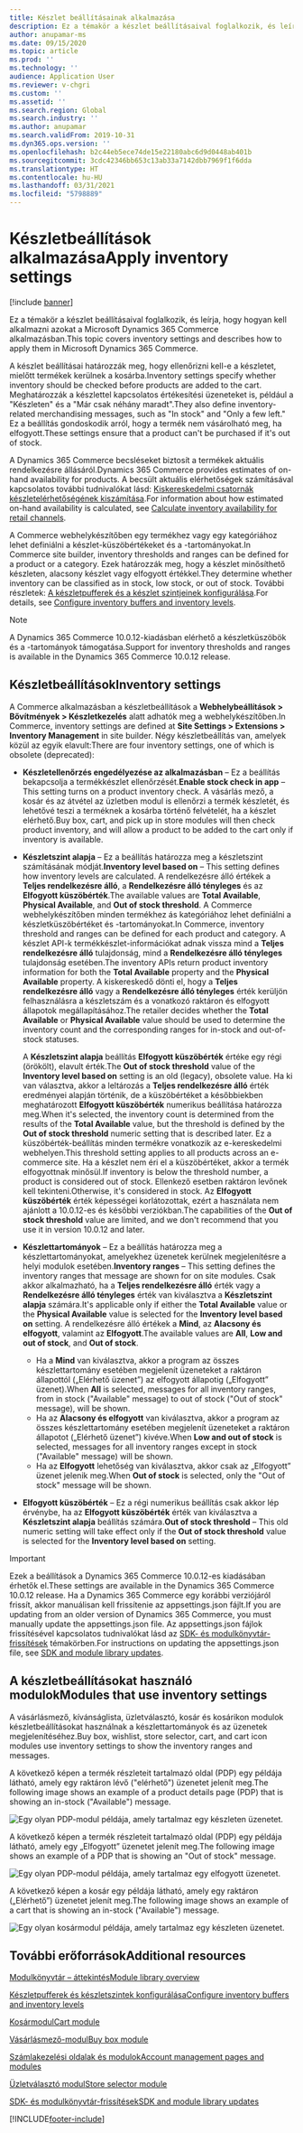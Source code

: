 ```yaml
---
title: Készlet beállításainak alkalmazása
description: Ez a témakör a készlet beállításaival foglalkozik, és leírja, hogy hogyan kell alkalmazni azokat a Microsoft Dynamics 365 Commerce alkalmazásban.
author: anupamar-ms
ms.date: 09/15/2020
ms.topic: article
ms.prod: ''
ms.technology: ''
audience: Application User
ms.reviewer: v-chgri
ms.custom: ''
ms.assetid: ''
ms.search.region: Global
ms.search.industry: ''
ms.author: anupamar
ms.search.validFrom: 2019-10-31
ms.dyn365.ops.version: ''
ms.openlocfilehash: b2c44eb5ece74de15e22180abc6d9d0448ab401b
ms.sourcegitcommit: 3cdc42346bb653c13ab33a7142dbb7969f1f6dda
ms.translationtype: HT
ms.contentlocale: hu-HU
ms.lasthandoff: 03/31/2021
ms.locfileid: "5798889"
---
```

# <a name="apply-inventory-settings"></a><span data-ttu-id="337d1-103">Készletbeállítások alkalmazása</span><span class="sxs-lookup"><span data-stu-id="337d1-103">Apply inventory settings</span></span>

[!include [banner](includes/banner.md)]

<span data-ttu-id="337d1-104">Ez a témakör a készlet beállításaival foglalkozik, és leírja, hogy hogyan kell alkalmazni azokat a Microsoft Dynamics 365 Commerce alkalmazásban.</span><span class="sxs-lookup"><span data-stu-id="337d1-104">This topic covers inventory settings and describes how to apply them in Microsoft Dynamics 365 Commerce.</span></span>

<span data-ttu-id="337d1-105">A készlet beállításai határozzák meg, hogy ellenőrizni kell-e a készletet, mielőtt termékek kerülnek a kosárba.</span><span class="sxs-lookup"><span data-stu-id="337d1-105">Inventory settings specify whether inventory should be checked before products are added to the cart.</span></span> <span data-ttu-id="337d1-106">Meghatározzák a készlettel kapcsolatos értékesítési üzeneteket is, például a "Készleten" és a "Már csak néhány maradt".</span><span class="sxs-lookup"><span data-stu-id="337d1-106">They also define inventory-related merchandising messages, such as "In stock" and "Only a few left."</span></span> <span data-ttu-id="337d1-107">Ez a beállítás gondoskodik arról, hogy a termék nem vásárolható meg, ha elfogyott.</span><span class="sxs-lookup"><span data-stu-id="337d1-107">These settings ensure that a product can't be purchased if it's out of stock.</span></span>

<span data-ttu-id="337d1-108">A Dynamics 365 Commerce becsléseket biztosít a termékek aktuális rendelkezésre állásáról.</span><span class="sxs-lookup"><span data-stu-id="337d1-108">Dynamics 365 Commerce provides estimates of on-hand availability for products.</span></span> <span data-ttu-id="337d1-109">A becsült aktuális elérhetőségek számításával kapcsolatos további tudnivalókat lásd: [Kiskereskedelmi csatornák készletelérhetőségének kiszámítása](calculated-inventory-retail-channels.md).</span><span class="sxs-lookup"><span data-stu-id="337d1-109">For information about how estimated on-hand availability is calculated, see [Calculate inventory availability for retail channels](calculated-inventory-retail-channels.md).</span></span>

<span data-ttu-id="337d1-110">A Commerce webhelykészítőben egy termékhez vagy egy kategóriához lehet definiálni a készlet-küszöbértékeket és a -tartományokat.</span><span class="sxs-lookup"><span data-stu-id="337d1-110">In Commerce site builder, inventory thresholds and ranges can be defined for a product or a category.</span></span> <span data-ttu-id="337d1-111">Ezek határozzák meg, hogy a készlet minősíthető készleten, alacsony készlet vagy elfogyott értékkel.</span><span class="sxs-lookup"><span data-stu-id="337d1-111">They determine whether inventory can be classified as in stock, low stock, or out of stock.</span></span> <span data-ttu-id="337d1-112">További részletek: [A készletpufferek és a készlet szintjeinek konfigurálása](inventory-buffers-levels.md).</span><span class="sxs-lookup"><span data-stu-id="337d1-112">For details, see [Configure inventory buffers and inventory levels](inventory-buffers-levels.md).</span></span>

> [!NOTE]
> <span data-ttu-id="337d1-113">A Dynamics 365 Commerce 10.0.12-kiadásban elérhető a készletküszöbök és a -tartományok támogatása.</span><span class="sxs-lookup"><span data-stu-id="337d1-113">Support for inventory thresholds and ranges is available in the Dynamics 365 Commerce 10.0.12 release.</span></span>

## <a name="inventory-settings"></a><span data-ttu-id="337d1-114">Készletbeállítások</span><span class="sxs-lookup"><span data-stu-id="337d1-114">Inventory settings</span></span>

<span data-ttu-id="337d1-115">A Commerce alkalmazásban a készletbeállítások a **Webhelybeállítások \> Bővítmények \> Készletkezelés** alatt adhatók meg a webhelykészítőben.</span><span class="sxs-lookup"><span data-stu-id="337d1-115">In Commerce, inventory settings are defined at **Site Settings \> Extensions \> Inventory Management** in site builder.</span></span> <span data-ttu-id="337d1-116">Négy készletbeállítás van, amelyek közül az egyik elavult:</span><span class="sxs-lookup"><span data-stu-id="337d1-116">There are four inventory settings, one of which is obsolete (deprecated):</span></span>

- <span data-ttu-id="337d1-117">**Készletellenőrzés engedélyezése az alkalmazásban** – Ez a beállítás bekapcsolja a termékkészlet ellenőrzését.</span><span class="sxs-lookup"><span data-stu-id="337d1-117">**Enable stock check in app** – This setting turns on a product inventory check.</span></span> <span data-ttu-id="337d1-118">A vásárlás mező, a kosár és az átvétel az üzletben modul is ellenőrzi a termék készletét, és lehetővé teszi a terméknek a kosárba történő felvételét, ha a készlet elérhető.</span><span class="sxs-lookup"><span data-stu-id="337d1-118">Buy box, cart, and pick up in store modules will then check product inventory, and will allow a product to be added to the cart only if inventory is available.</span></span>
- <span data-ttu-id="337d1-119">**Készletszint alapja** – Ez a beállítás határozza meg a készletszint számításának módját.</span><span class="sxs-lookup"><span data-stu-id="337d1-119">**Inventory level based on** – This setting defines how inventory levels are calculated.</span></span> <span data-ttu-id="337d1-120">A rendelkezésre álló értékek a **Teljes rendelkezésre álló**, a **Rendelkezésre álló tényleges** és az **Elfogyott küszöbérték**.</span><span class="sxs-lookup"><span data-stu-id="337d1-120">The available values are **Total Available**, **Physical Available**, and **Out of stock threshold**.</span></span> <span data-ttu-id="337d1-121">A Commerce webhelykészítőben minden termékhez ás kategóriához lehet definiálni a készletküszöbértéket és -tartományokat.</span><span class="sxs-lookup"><span data-stu-id="337d1-121">In Commerce, inventory threshold and ranges can be defined for each product and category.</span></span> <span data-ttu-id="337d1-122">A készlet API-k termékkészlet-információkat adnak vissza mind a **Teljes rendelkezésre álló** tulajdonság, mind a **Rendelkezésre álló tényleges** tulajdonság esetében.</span><span class="sxs-lookup"><span data-stu-id="337d1-122">The inventory APIs return product inventory information for both the **Total Available** property and the **Physical Available** property.</span></span> <span data-ttu-id="337d1-123">A kiskereskedő dönti el, hogy a **Teljes rendelkezésre álló** vagy a **Rendelkezésre álló tényleges** érték kerüljön felhasználásra a készletszám és a vonatkozó raktáron és elfogyott állapotok megállapításához.</span><span class="sxs-lookup"><span data-stu-id="337d1-123">The retailer decides whether the **Total Available** or **Physical Available** value should be used to determine the inventory count and the corresponding ranges for in-stock and out-of-stock statuses.</span></span>

    <span data-ttu-id="337d1-124">A **Készletszint alapja** beállítás **Elfogyott küszöbérték** értéke egy régi (örökölt), elavult érték.</span><span class="sxs-lookup"><span data-stu-id="337d1-124">The **Out of stock threshold** value of the **Inventory level based on** setting is an old (legacy), obsolete value.</span></span> <span data-ttu-id="337d1-125">Ha ki van választva, akkor a leltározás a **Teljes rendelkezésre álló** érték eredményei alapján történik, de a küszöbértéket a későbbiekben meghatározott **Elfogyott küszöbérték** numerikus beállítása határozza meg.</span><span class="sxs-lookup"><span data-stu-id="337d1-125">When it's selected, the inventory count is determined from the results of the **Total Available** value, but the threshold is defined by the **Out of stock threshold** numeric setting that is described later.</span></span> <span data-ttu-id="337d1-126">Ez a küszöbérték-beállítás minden termékre vonatkozik az e-kereskedelmi webhelyen.</span><span class="sxs-lookup"><span data-stu-id="337d1-126">This threshold setting applies to all products across an e-commerce site.</span></span> <span data-ttu-id="337d1-127">Ha a készlet nem éri el a küszöbértéket, akkor a termék elfogyottnak minősül.</span><span class="sxs-lookup"><span data-stu-id="337d1-127">If inventory is below the threshold number, a product is considered out of stock.</span></span> <span data-ttu-id="337d1-128">Ellenkező esetben raktáron levőnek kell tekinteni.</span><span class="sxs-lookup"><span data-stu-id="337d1-128">Otherwise, it's considered in stock.</span></span> <span data-ttu-id="337d1-129">Az **Elfogyott küszöbérték** érték képességei korlátozottak, ezért a használata nem ajánlott a 10.0.12-es és későbbi verziókban.</span><span class="sxs-lookup"><span data-stu-id="337d1-129">The capabilities of the **Out of stock threshold** value are limited, and we don't recommend that you use it in version 10.0.12 and later.</span></span>

- <span data-ttu-id="337d1-130">**Készlettartományok** – Ez a beállítás határozza meg a készlettartományokat, amelyekhez üzenetek kerülnek megjelenítésre a helyi modulok esetében.</span><span class="sxs-lookup"><span data-stu-id="337d1-130">**Inventory ranges** – This setting defines the inventory ranges that message are shown for on site modules.</span></span> <span data-ttu-id="337d1-131">Csak akkor alkalmazható, ha a **Teljes rendelkezésre álló** érték vagy a **Rendelkezésre álló tényleges** érték van kiválasztva a **Készletszint alapja** számára.</span><span class="sxs-lookup"><span data-stu-id="337d1-131">It's applicable only if either the **Total Available** value or the **Physical Available** value is selected for the **Inventory level based on** setting.</span></span> <span data-ttu-id="337d1-132">A rendelkezésre álló értékek a **Mind**, az **Alacsony és elfogyott**, valamint az **Elfogyott**.</span><span class="sxs-lookup"><span data-stu-id="337d1-132">The available values are **All**, **Low and out of stock**, and **Out of stock**.</span></span>

    - <span data-ttu-id="337d1-133">Ha a **Mind** van kiválasztva, akkor a program az összes készlettartomány esetében megjelenít üzeneteket a raktáron állapottól („Elérhető üzenet”) az elfogyott állapotig („Elfogyott” üzenet).</span><span class="sxs-lookup"><span data-stu-id="337d1-133">When **All** is selected, messages for all inventory ranges, from in stock ("Available" message) to out of stock ("Out of stock" message), will be shown.</span></span>
    - <span data-ttu-id="337d1-134">Ha az **Alacsony és elfogyott** van kiválasztva, akkor a program az összes készlettartomány esetében megjelenít üzeneteket a raktáron állapotot („Elérhető üzenet”) kivéve.</span><span class="sxs-lookup"><span data-stu-id="337d1-134">When **Low and out of stock** is selected, messages for all inventory ranges except in stock ("Available" message) will be shown.</span></span>
    - <span data-ttu-id="337d1-135">Ha az **Elfogyott** lehetőség van kiválasztva, akkor csak az „Elfogyott” üzenet jelenik meg.</span><span class="sxs-lookup"><span data-stu-id="337d1-135">When **Out of stock** is selected, only the "Out of stock" message will be shown.</span></span>

- <span data-ttu-id="337d1-136">**Elfogyott küszöbérték** – Ez a régi numerikus beállítás csak akkor lép érvénybe, ha az **Elfogyott küszöbérték** érték van kiválasztva a **Készletszint alapja** beállítás számára.</span><span class="sxs-lookup"><span data-stu-id="337d1-136">**Out of stock threshold** – This old numeric setting will take effect only if the **Out of stock threshold** value is selected for the **Inventory level based on** setting.</span></span>

> [!IMPORTANT] 
> <span data-ttu-id="337d1-137">Ezek a beállítások a Dynamics 365 Commerce 10.0.12-es kiadásában érhetők el.</span><span class="sxs-lookup"><span data-stu-id="337d1-137">These settings are available in the Dynamics 365 Commerce 10.0.12 release.</span></span> <span data-ttu-id="337d1-138">Ha a Dynamics 365 Commerce egy korábbi verziójáról frissít, akkor manuálisan kell frissítenie az appsettings.json fájlt.</span><span class="sxs-lookup"><span data-stu-id="337d1-138">If you are updating from an older version of Dynamics 365 Commerce, you must manually update the appsettings.json file.</span></span> <span data-ttu-id="337d1-139">Az appsettings.json fájlok frissítésével kapcsolatos tudnivalókat lásd az [SDK- és modulkönyvtár-frissítések](e-commerce-extensibility/sdk-updates.md#update-the-appsettingsjson-file) témakörben.</span><span class="sxs-lookup"><span data-stu-id="337d1-139">For instructions on updating the appsettings.json file, see [SDK and module library updates](e-commerce-extensibility/sdk-updates.md#update-the-appsettingsjson-file).</span></span>

## <a name="modules-that-use-inventory-settings"></a><span data-ttu-id="337d1-140">A készletbeállításokat használó modulok</span><span class="sxs-lookup"><span data-stu-id="337d1-140">Modules that use inventory settings</span></span>

<span data-ttu-id="337d1-141">A vásárlásmező, kívánságlista, üzletválasztó, kosár és kosárikon modulok készletbeállításokat használnak a készlettartományok és az üzenetek megjelenítéséhez.</span><span class="sxs-lookup"><span data-stu-id="337d1-141">Buy box, wishlist, store selector, cart, and cart icon modules use inventory settings to show the inventory ranges and messages.</span></span>

<span data-ttu-id="337d1-142">A következő képen a termék részleteit tartalmazó oldal (PDP) egy példája látható, amely egy raktáron lévő ("elérhető") üzenetet jelenít meg.</span><span class="sxs-lookup"><span data-stu-id="337d1-142">The following image shows an example of a product details page (PDP) that is showing an in-stock ("Available") message.</span></span>

![Egy olyan PDP-modul példája, amely tartalmaz egy készleten üzenetet.](./media/pdp-InStock.png)

<span data-ttu-id="337d1-144">A következő képen a termék részleteit tartalmazó oldal (PDP) egy példája látható, amely egy „Elfogyott” üzenetet jelenít meg.</span><span class="sxs-lookup"><span data-stu-id="337d1-144">The following image shows an example of a PDP that is showing an "Out of stock" message.</span></span>

![Egy olyan PDP-modul példája, amely tartalmaz egy elfogyott üzenetet.](./media/pdp-outofstock.png)

<span data-ttu-id="337d1-146">A következő képen a kosár egy példája látható, amely egy raktáron („Elérhető”) üzenetet jelenít meg.</span><span class="sxs-lookup"><span data-stu-id="337d1-146">The following image shows an example of a cart that is showing an in-stock ("Available") message.</span></span>

![Egy olyan kosármodul példája, amely tartalmaz egy készleten üzenetet.](./media/cart-instock.png)

## <a name="additional-resources"></a><span data-ttu-id="337d1-148">További erőforrások</span><span class="sxs-lookup"><span data-stu-id="337d1-148">Additional resources</span></span>

[<span data-ttu-id="337d1-149">Modulkönyvtár – áttekintés</span><span class="sxs-lookup"><span data-stu-id="337d1-149">Module library overview</span></span>](starter-kit-overview.md)

[<span data-ttu-id="337d1-150">Készletpufferek és készletszintek konfigurálása</span><span class="sxs-lookup"><span data-stu-id="337d1-150">Configure inventory buffers and inventory levels</span></span>](inventory-buffers-levels.md)

[<span data-ttu-id="337d1-151">Kosármodul</span><span class="sxs-lookup"><span data-stu-id="337d1-151">Cart module</span></span>](add-cart-module.md)

[<span data-ttu-id="337d1-152">Vásárlásmező-modul</span><span class="sxs-lookup"><span data-stu-id="337d1-152">Buy box module</span></span>](add-buy-box.md)

[<span data-ttu-id="337d1-153">Számlakezelési oldalak és modulok</span><span class="sxs-lookup"><span data-stu-id="337d1-153">Account management pages and modules</span></span>](account-management.md)

[<span data-ttu-id="337d1-154">Üzletválasztó modul</span><span class="sxs-lookup"><span data-stu-id="337d1-154">Store selector module</span></span>](store-selector.md)

[<span data-ttu-id="337d1-155">SDK- és modulkönyvtár-frissítések</span><span class="sxs-lookup"><span data-stu-id="337d1-155">SDK and module library updates</span></span>](e-commerce-extensibility/sdk-updates.md)


[!INCLUDE[footer-include](../includes/footer-banner.md)]
